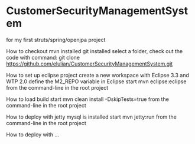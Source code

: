 CustomerSecurityManagementSystem
================================

for my first struts/spring/openjpa project

How to checkout 
    mvn installed
    git installed
    select a folder, check out the code with command: git clone https://github.com/elulian/CustomerSecurityManagementSystem.git

How to set up eclipse project
    create a new workspace with Eclipse 3.3 and WTP 2.0
    define the M2_REPO variable in Eclipse
    start mvn eclipse:eclipse from the command-line in the root project
    
How to load build
    start mvn clean install -DskipTests=true from the command-line in the root project

How to deploy with jetty
    mysql is installed
    start mvn jetty:run from the command-line in the root project

How to deploy with ...
    
